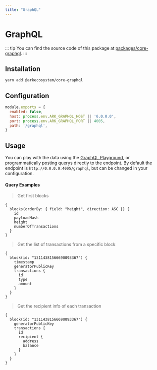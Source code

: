 ```yaml
---
title: "GraphQL"
---
```


# GraphQL

::: tip
You can find the source code of this package at [packages/core-graphql](https://github.com/ArkEcosystem/core/tree/develop/packages/core-graphql).
:::

## Installation

```bash
yarn add @arkecosystem/core-graphql
```

## Configuration

```js
module.exports = {
  enabled: false,
  host: process.env.ARK_GRAPHQL_HOST || '0.0.0.0',
  port: process.env.ARK_GRAPHQL_PORT || 4005,
  path: '/graphql',
}
```

## Usage

You can play with the data using the [GraphQL Playground](https://github.com/prisma/graphql-playground), or programmatically posting querys directly to the endpoint. By default the endpoint is `http://0.0.0.0:4005/graphql`, but can be changed in your configuration.

#### Query Examples

> Get first blocks

```
{
  blocks(orderBy: { field: "height", direction: ASC }) {
    id
    payloadHash
    height
    numberOfTransactions
  }
}
```

> Get the list of transactions from a specific block

```
{
  block(id: "13114381566690093367") {
    timestamp
    generatorPublicKey
    transactions {
      id
      type
      amount
    }
  }
}
```

> Get the recipient info of each transaction

```
{
  block(id: "13114381566690093367") {
    generatorPublicKey
    transactions {
      id
      recipient {
        address
        balance
      }
    }
  }
}
```
